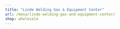 ```yaml
---
title: "Linde Welding Gas & Equipment Center"
url: /mesa/linde-welding-gas-and-equipment-center/
shop: wholesale
---
```

